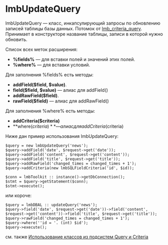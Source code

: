 # lmbUpdateQuery
lmbUpdateQuery — класс, инкапсулирующий запросы по обновлению записей таблицы базы данных. Потомок от [lmb_criteria_query](./lmb_criteria_query.md). Принимает в конструкторе название таблицы, записи в которой нужно обновить.

Список всех меток расширения:

* **%fields%** — для вставки полей и значений этих полей.
* **%where%** — для вставки условий.

Для заполнения %fields% есть методы:

* **addField($field, $value)**.
* **field($field, $value)** — алиас для addField()
* **addRawField($field)**.
* **rawField($field)** — алиас для addRawField()

Для заполнения %where% есть методы:

* **addCriteria($criteria)**
* **where($criteria)** — алиас для addCriteria($criteria)

Ниже дан пример использования lmbUpdateQuery:

    $query = new lmbUpdateQuery('news');
    $query->addField('date', $request->get('date'));
    $query->addField('content', $request->get('content'));
    $query->addField('title', $request->get('title'));
    $query->addRawField('changed_times = changed_times + 1');
    $query->addCriteria(new lmbSQLFieldCriteria('id', $id));
 
    $conn = lmbToolkit :: instance()->getDbConnection();
    $stmt = $query->getStatement($conn);
    $stmt->execute();

или короче:

    $query = lmbDBAL :: updateQuery('news');
    $query->field('date', $request->get('date'))->field('content', $request->get('content'))->field('title', $request->get('title')); 
    $query->rawField('changed_times = changed_times + 1');
    $query->where(''id = '. (int) $id'); 
    $query->execute();

см. также [Использование классов из подсистем Query и Criteria](./intro_to_query_and_criteria.md)
